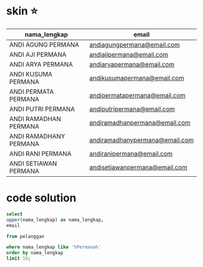 # skin ⭐

|nama_lengkap|email|
|---|---|
ANDI AGUNG PERMANA|andiagungpermana@email.com
ANDI AJI PERMANA|andiajipermana@email.com
ANDI ARYA PERMANA|andiaryapermana@email.com
ANDI KUSUMA PERMANA|andikusumapermana@email.com
ANDI PERMATA PERMANA|andipermatapermana@email.com
ANDI PUTRI PERMANA|andiputripermana@email.com
ANDI RAMADHAN PERMANA|andiramadhanpermana@email.com
ANDI RAMADHANY PERMANA|andiramadhanypermana@email.com
ANDI RANI PERMANA|andiranipermana@email.com
ANDI SETIAWAN PERMANA|andisetiawanpermana@email.com


# code solution

```sql
select
upper(nama_lengkap) as nama_lengkap,
email 

from pelanggan

where nama_lengkap like '%Permana%'
order by nama_lengkap
limit 10;
```